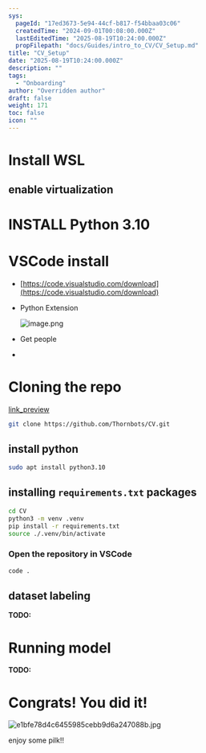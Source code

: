 ```yaml
---
sys:
  pageId: "17ed3673-5e94-44cf-b817-f54bbaa03c06"
  createdTime: "2024-09-01T00:08:00.000Z"
  lastEditedTime: "2025-08-19T10:24:00.000Z"
  propFilepath: "docs/Guides/intro_to_CV/CV_Setup.md"
title: "CV_Setup"
date: "2025-08-19T10:24:00.000Z"
description: ""
tags:
  - "Onboarding"
author: "Overridden author"
draft: false
weight: 171
toc: false
icon: ""
---
```


# Install WSL

## enable virtualization

# INSTALL Python 3.10

# VSCode install

- [https://code.visualstudio.com/download](https://code.visualstudio.com/download)
- Python Extension

	![image.png](https://prod-files-secure.s3.us-west-2.amazonaws.com/d518164a-d88e-44d1-a4ee-3adb3bd8bce0/d82b6650-a5e4-4d3c-b8c9-93d817dae00e/image.png?X-Amz-Algorithm=AWS4-HMAC-SHA256&X-Amz-Content-Sha256=UNSIGNED-PAYLOAD&X-Amz-Credential=ASIAZI2LB46635EIASAL%2F20251007%2Fus-west-2%2Fs3%2Faws4_request&X-Amz-Date=20251007T012329Z&X-Amz-Expires=3600&X-Amz-Security-Token=IQoJb3JpZ2luX2VjEAEaCXVzLXdlc3QtMiJGMEQCIE90e0qfjZ2YoonE%2BBtBX9h5OW28UOWveG190a6I%2FtbPAiAOShXVrYDQqe0eR1SyVekxF6RGpImt45PO4fA9CoiqlCqIBAia%2F%2F%2F%2F%2F%2F%2F%2F%2F%2F8BEAAaDDYzNzQyMzE4MzgwNSIMGiKKzONzUHUpg3UDKtwDoTJrxg%2FoyYUC4LPW2%2FrbzGrP0D%2BCqSEkZCcUWrJ4LNXc3jqSAghw2lo0F10cklYhIJ%2ByDoHwTGiWlRHnt5vmJ%2FuhASA4MPd6TR98IlOtpW7%2BTQjQ55aC%2BKKy8422GyCbT%2BnJmM6ccWToZ0M3Pr1IvFiEsW%2F4TyZpdUXk%2FFvOo85%2BKK4C7F8hEuEMN%2Bs8HJUEjvzPP5kmYBwtEkLN37nPxbSU1o1Kl9n6WlWU%2FpRK7jn5vEYCUd6RNqoHZ9DvLlkTEu4RaNu0yWUbVSqOwosuj9Kigu35cx5rTbFkEBVRhvZ6ZxVI6sA9KzgT3165rUqv5vr3XLyaG8lNnlbLzbaGWpleOsial%2FSZ%2Bxnf7lMkRNr4Os%2B3%2F8fbs7nh3ZOEjo%2FpDBkRM0I%2FLlz8EWlhSXTH3PGVKNEM4tu18dG200FMWMvPY7znNZjurHKZAQGYly4SU4NwtLsUbZL7M7816imrSrfPiZtsD3kWdIv6S6%2F%2B%2FSN9PmTxnbsJqKwvf3Ch8ILFUXDDBw8Ygiuvp%2FRS6Nyr1u1fZ5I%2FYAJPtSqGgr%2BMNUMe5iqOtwqMPVTsBG8D05uBawdkiWs3577AVuMdEmRLy6UrQLXf4JGyZRjkPgHinXrri%2F11akU2dQ%2B6Rtsw7MmRxwY6pgGIdmKz0sjyUr3Y%2FenEZYIVZii8QtkEZdx%2Fgf6T0Lck21M3FfWnjorN63lcDR%2F9rJNq5qpS3%2FJPLkfSDTaodzxCxUQA5mMeJj%2BNcc6BjBWDTzFsaQV%2F0k%2BEf9NFAbCDiMUKNroPNbEzVMrOr01VUMHKq154jlSA8WOcdfcQt8Xh5%2F4CBzrd8qnj9Z%2Fe074Uy%2BZ%2B7LVieW09Bb9T%2B7asgKDlhTySp%2BX3&X-Amz-Signature=d59188d13365f8d3bfd3ffe15c6443254b10556a3677d638d451114207353e44&X-Amz-SignedHeaders=host&x-amz-checksum-mode=ENABLED&x-id=GetObject)
- Get people
- 

# Cloning the repo

[link_preview](https://github.com/Thornbots/CV/)

```bash
git clone https://github.com/Thornbots/CV.git
```

## install python

```bash
sudo apt install python3.10
```

## installing `requirements.txt` packages

```bash
cd CV
python3 -m venv .venv
pip install -r requirements.txt
source ./.venv/bin/activate
```

### Open the repository in VSCode

```bash
code .
```

## dataset labeling  

**TODO:**

# Running model

**TODO:**

# Congrats! You did it!

![e1bfe78d4c6455985cebb9d6a247088b.jpg](https://prod-files-secure.s3.us-west-2.amazonaws.com/d518164a-d88e-44d1-a4ee-3adb3bd8bce0/7d1ce04e-65d6-40c8-814d-754280e9515a/e1bfe78d4c6455985cebb9d6a247088b.jpg?X-Amz-Algorithm=AWS4-HMAC-SHA256&X-Amz-Content-Sha256=UNSIGNED-PAYLOAD&X-Amz-Credential=ASIAZI2LB466SE3K3HM3%2F20251007%2Fus-west-2%2Fs3%2Faws4_request&X-Amz-Date=20251007T012326Z&X-Amz-Expires=3600&X-Amz-Security-Token=IQoJb3JpZ2luX2VjEAEaCXVzLXdlc3QtMiJHMEUCIBNrkMIxCsmgDfZgtzlOB3gfoUe4h3m%2BJBaSo%2FkISwsPAiEAjpGiR9qAYsL3ah1FVtcmzhz4THu7irJ%2FZCN%2BQNzAteYqiAQImv%2F%2F%2F%2F%2F%2F%2F%2F%2F%2FARAAGgw2Mzc0MjMxODM4MDUiDBhumJqqwt27OMRNpSrcA0P6OHxTiub2Q67PQqBVDAHA%2Bx%2BQTS7QtDGiSXM%2BrkfuZcohY8%2FVqVwBJq1XtM2KIi9fIrLarGEUr5%2FhG%2BLnijZhf8TTG6XGDwZbDvnwN38BjDNcaGL8mE%2B%2BSeeeXkhJXZDOPX%2F9NsDMq3U6GMo5ApRNdQ1Ro1CetQO5G5WqB7nw%2Bhw8uxkG6f4y9tif6xe%2BgM4SH86hI4yIStrrIkedtJfv3iGwA8OUApHuhm0RxcGVQClglQXvnS4yEwXJG3xpjSdKIFvWc%2Fxea7nfgg25hdTXPLbgLK2wWFWgrLflut8niwGTLcDrXyVAlXFJxKVQJvfip0yCot%2B9GuA%2Fz9xN5a%2FiTnm8YDVqirHIdk1nL6KW3xwRCJMpSbw4vGc5M%2FXye5Sd1GB2Psb8JtqWlOZSaQ%2FhCt6ZXs%2FWDabtFHfgWVEPlWUfdeIDbrrj1MXu0Pqu9uZgTGhmjkABLz59lonj%2B8krRTd45uaRLxvS8QckyBz7KgrwtJkU9NR%2BkdzsAhlgC6DNoWTb4aBqGZYqD4ywaGebtkJ%2Bg7VHNY5s1Ww9QSfWUEs8dc1Ml7kfmR0LMEtoJTeyW4rQ%2FLRqObaqSNsgmq1EJICDfEuwB4NKHV1cVA6jXCysdiYHwjoULnfdMM%2FJkccGOqUBakkh2jA6SDeA78LtNPVbuejwtU7%2BUXYfSolCvxtyX856r5mNUsCPZBwuP180CSavk68I7h%2BhZCtL89vvmTCXClJf7P02orYZ3p59xw4VzGcrzfPo%2F15MYkFQfbDA8FH%2F8a1NSfdStx4LF3k83fKZmJNK5k29WAv1LQG8MfQPdebCcmuMDcEp9HnothFgCXNJJnnbrfoMez0y4InCmksYPt9kmCb9&X-Amz-Signature=69bc840e373af5edb882f639ceb8d322950360b3cee4fef9cecfb5d371d88032&X-Amz-SignedHeaders=host&x-amz-checksum-mode=ENABLED&x-id=GetObject)

enjoy some pilk!!
